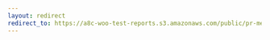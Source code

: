 ```yaml
---
layout: redirect
redirect_to: https://a8c-woo-test-reports.s3.amazonaws.com/public/pr-merge/44464/e2e/index.html
---
```

